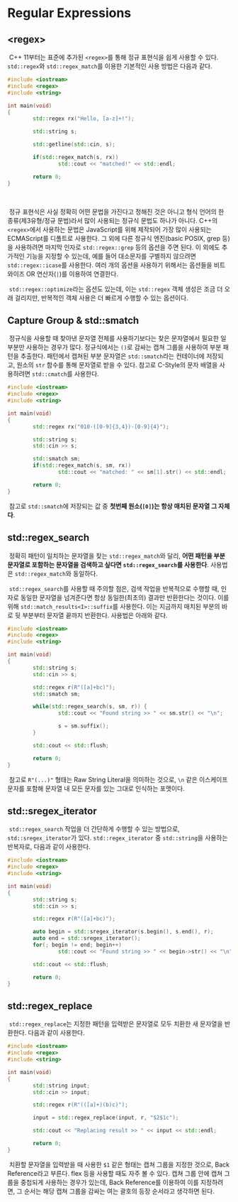 # Regular Expressions

## &lt;regex>

&nbsp;C++ 11부터는 표준에 추가된 `<regex>`를 통해 정규 표현식을 쉽게 사용할 수 있다. `std::regex`와 `std::regex_match`를 이용한 기본적인 사용 방법은 다음과 같다.

```C++
#include <iostream>
#include <regex>
#include <string>

int main(void)
{
        std::regex rx("Hello, [a-z]+!");

        std::string s;

        std::getline(std::cin, s);

        if(std::regex_match(s, rx))
                std::cout << "matched!" << std::endl;

        return 0;
}
```
<br>

&nbsp;정규 표현식은 사실 정확히 어떤 문법을 가진다고 정해진 것은 아니고 형식 언어의 한 종류(제3유형/정규 문법)라서 많이 사용되는 정규식 문법도 하나가 아니다. C++의 `<regex>`에서 사용하는 문법은 JavaScript를 위해 제작되어 가장 많이 사용되는 ECMAScript를 디폴트로 사용한다. 그 외에 다른 정규식 엔진(basic POSIX, grep 등)을 사용하려면 마지막 인자로 `std::regex::grep` 등의 옵션을 주면 된다. 이 외에도 추가적인 기능을 지정할 수 있는데, 예를 들어 대소문자를 구별하지 않으려면 `std::regex::icase`를 사용한다. 여러 개의 옵션을 사용하기 위해서는 옵션들을 비트 와이즈 OR 연산자(`|`)를 이용하여 연결한다.


&nbsp;`std::regex::optimize`라는 옵션도 있는데, 이는 `std::regex` 객체 생성은 조금 더 오래 걸리지만, 반복적인 객체 사용은 더 빠르게 수행할 수 있는 옵션이다.


## Capture Group & std::smatch

&nbsp;정규식을 사용할 때 찾아낸 문자열 전체를 사용하기보다는 찾은 문자열에서 필요한 일부분만 사용하는 경우가 많다. 정규식에서는 `()`로 감싸는 캡쳐 그룹을 사용하여 부분 패턴을 추출한다. 패턴에서 캡쳐된 부분 문자열은 `std::smatch`라는 컨테이너에 저장되고, 원소의 `str` 함수를 통해 문자열로 받을 수 있다. 참고로 C-Style의 문자 배열을 사용하려면 `std::cmatch`를 사용한다.

```C++
#include <iostream>
#include <regex>
#include <string>

int main(void)
{
        std::regex rx("010-([0-9]{3,4})-[0-9]{4}");

        std::string s;
        std::cin >> s;

        std::smatch sm;
        if(std::regex_match(s, sm, rx))
                std::cout << "matched: " << sm[1].str() << std::endl;

        return 0;
}
```

&nbsp;참고로 `std::smatch`에 저장되는 값 중 **첫번째 원소(`[0]`)는 항상 매치된 문자열 그 자체다**.


## std::regex_search

&nbsp;정확히 패턴이 일치하는 문자열을 찾는 `std::regex_match`와 달리, **어떤 패턴을 부분 문자열로 포함하는 문자열을 검색하고 싶다면 `std::regex_search`를 사용한다**. 사용법은 `std::regex_match`와 동일하다.


&nbsp;`std::regex_search`를 사용할 때 주의할 점은, 검색 작업을 반복적으로 수행할 때, 인자로 동일한 문자열을 넘겨준다면 항상 동일한(최초의) 결과만 반환한다는 것이다. 이를 위해 `std::match_results<I>::suffix`를 사용한다. 이는 지금까지 매치된 부분의 바로 뒷 부분부터 문자열 끝까지 반환한다. 사용법은 아래와 같다.

```C++
#include <iostream>
#include <regex>
#include <string>

int main(void)
{
        std::string s;
        std::cin >> s;

        std::regex r(R"([a]+bc)");
        std::smatch sm;

        while(std::regex_search(s, sm, r)) {
                std::cout << "Found string >> " << sm.str() << "\n";

                s = sm.suffix();
        }

        std::cout << std::flush;

        return 0;
}
```

&nbsp;참고로 `R"(...)"` 형태는 Raw String Literal을 의미하는 것으로, `\n` 같은 이스케이프 문자를 포함해 문자열 내 모든 문자를 있는 그대로 인식하는 포맷이다.


## std::sregex_iterator

&nbsp;`std::regex_search` 작업을 더 간단하게 수행할 수 있는 방법으로, `std::sregex_iterator`가 있다. `std::regex_iterator` 중 `std::string`을 사용하는 반복자로, 다음과 같이 사용한다.

```C++
#include <iostream>
#include <regex>
#include <string>

int main(void)
{
        std::string s;
        std::cin >> s;

        std::regex r(R"([a]+bc)");

        auto begin = std::sregex_iterator(s.begin(), s.end(), r);
        auto end = std::sregex_iterator();
        for(; begin != end; begin++)
                std::cout << "Found string >> " << begin->str() << "\n";

        std::cout << std::flush;

        return 0;
}
```


## std::regex_replace

&nbsp;`std::regex_replace`는 지정한 패턴을 입력받은 문자열로 모두 치환한 새 문자열을 반환한다. 다음과 같이 사용한다.

```C++
#include <iostream>
#include <regex>
#include <string>

int main(void)
{
        std::string input;
        std::cin >> input;

        std::regex r(R"(([a]+)(b)c)");

        input = std::regex_replace(input, r, "$2$1c");

        std::cout << "Replacing result >> " << input << std::endl;

        return 0;
}
```

&nbsp;치환할 문자열을 입력받을 때 사용한 `$1` 같은 형태는 캡쳐 그룹을 지정한 것으로, Back Reference라고 부른다. flex 등을 사용할 때도 자주 볼 수 있다. 캡쳐 그룹 안에 캡쳐 그룹을 중첩되게 사용하는 경우가 있는데, Back Reference를 이용하여 이를 지정하려면, 그 순서는 해당 캡쳐 그룹을 감싸는 여는 괄호의 등장 순서라고 생각하면 된다.
